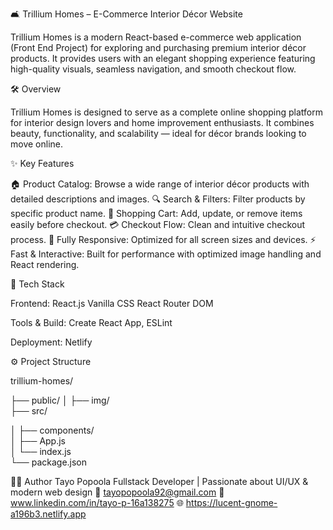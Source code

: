 🛋️ Trillium Homes – E-Commerce Interior Décor Website

Trillium Homes is a modern React-based e-commerce web application (Front End Project) for exploring and purchasing premium interior décor products.
It provides users with an elegant shopping experience featuring high-quality visuals, seamless navigation, and smooth checkout flow.

🛠️ Overview

Trillium Homes is designed to serve as a complete online shopping platform for interior design lovers and home improvement enthusiasts.
It combines beauty, functionality, and scalability — ideal for décor brands looking to move online.

✨ Key Features

🏠 Product Catalog: Browse a wide range of interior décor products with detailed descriptions and images.
🔍 Search & Filters: Filter products by specific product name.
🛒 Shopping Cart: Add, update, or remove items easily before checkout.
💳 Checkout Flow: Clean and intuitive checkout process.
📱 Fully Responsive: Optimized for all screen sizes and devices.
⚡ Fast & Interactive: Built for performance with optimized image handling and React rendering.

🧩 Tech Stack

Frontend:
React.js
Vanilla CSS
React Router DOM

Tools & Build:
Create React App,
ESLint

Deployment:
Netlify 

⚙️ Project Structure

trillium-homes/

├── public/
│    ├── img/            
├── src/

│   ├── components/              
│   ├── App.js         
│   └── index.js        
└── package.json

🧑‍💻 Author
Tayo Popoola
Fullstack Developer | Passionate about UI/UX & modern web design
📧 tayopopoola92@gmail.com
💼 www.linkedin.com/in/tayo-p-16a138275
🌐 https://lucent-gnome-a196b3.netlify.app
